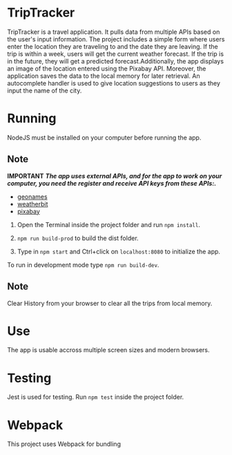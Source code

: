 # TripTracker

TripTracker is a travel application. It pulls data from multiple APIs based on the user's input information. The project includes a simple form where users enter the location they are traveling to and the date they are leaving. If the trip is within a week, users will get the current weather forecast. If the trip is in the future, they will get a predicted forecast.Additionally, the app displays an image of the location entered using the Pixabay API. Moreover, the application saves the data to the local memory for later retrieval. An autocomplete handler is used to give location suggestions to users as they input the name of the city.

# Running

NodeJS must be installed on your computer before running the app.

## Note
**IMPORTANT** **_The app uses external APIs, and for the app to work on your computer, you need the register and receive API keys from these APIs:._**

- [geonames](http://www.geonames.org/export/web-services.html)
- [weatherbit](https://www.weatherbit.io/account/create)
- [pixabay](https://pixabay.com/api/docs/)

1. Open the Terminal inside the project folder and run `npm install`.

2. `npm run build-prod` to build the dist folder.

3. Type in `npm start` and Ctrl+click on `localhost:8080` to initialize the app.

To run in development mode type `npm run build-dev`.

## Note
Clear History from your browser to clear all the trips from local memory.

# Use
The app is usable accross multiple screen sizes and modern browsers.

# Testing

Jest is used for testing.
Run `npm test` inside the project folder.

# Webpack
This project uses Webpack for bundling
